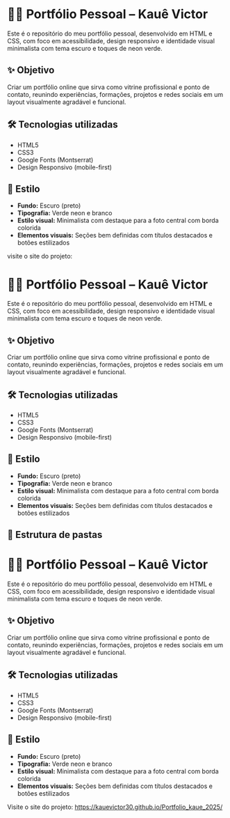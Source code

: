 # 🧑‍💻 Portfólio Pessoal – Kauê Victor

Este é o repositório do meu portfólio pessoal, desenvolvido em HTML e CSS, com foco em acessibilidade, design responsivo e identidade visual minimalista com tema escuro e toques de neon verde.

## ✨ Objetivo

Criar um portfólio online que sirva como vitrine profissional e ponto de contato, reunindo experiências, formações, projetos e redes sociais em um layout visualmente agradável e funcional.

## 🛠️ Tecnologias utilizadas

- HTML5
- CSS3
- Google Fonts (Montserrat)
- Design Responsivo (mobile-first)

## 🎨 Estilo

- **Fundo:** Escuro (preto)
- **Tipografia:** Verde neon e branco
- **Estilo visual:** Minimalista com destaque para a foto central com borda colorida
- **Elementos visuais:** Seções bem definidas com títulos destacados e botões estilizados

visite o site do projeto:
# 🧑‍💻 Portfólio Pessoal – Kauê Victor

Este é o repositório do meu portfólio pessoal, desenvolvido em HTML e CSS, com foco em acessibilidade, design responsivo e identidade visual minimalista com tema escuro e toques de neon verde.

## ✨ Objetivo

Criar um portfólio online que sirva como vitrine profissional e ponto de contato, reunindo experiências, formações, projetos e redes sociais em um layout visualmente agradável e funcional.

## 🛠️ Tecnologias utilizadas

- HTML5
- CSS3
- Google Fonts (Montserrat)
- Design Responsivo (mobile-first)

## 🎨 Estilo

- **Fundo:** Escuro (preto)
- **Tipografia:** Verde neon e branco
- **Estilo visual:** Minimalista com destaque para a foto central com borda colorida
- **Elementos visuais:** Seções bem definidas com títulos destacados e botões estilizados

## 📁 Estrutura de pastas

# 🧑‍💻 Portfólio Pessoal – Kauê Victor

Este é o repositório do meu portfólio pessoal, desenvolvido em HTML e CSS, com foco em acessibilidade, design responsivo e identidade visual minimalista com tema escuro e toques de neon verde.

## ✨ Objetivo

Criar um portfólio online que sirva como vitrine profissional e ponto de contato, reunindo experiências, formações, projetos e redes sociais em um layout visualmente agradável e funcional.

## 🛠️ Tecnologias utilizadas

- HTML5
- CSS3
- Google Fonts (Montserrat)
- Design Responsivo (mobile-first)

## 🎨 Estilo

- **Fundo:** Escuro (preto)
- **Tipografia:** Verde neon e branco
- **Estilo visual:** Minimalista com destaque para a foto central com borda colorida
- **Elementos visuais:** Seções bem definidas com títulos destacados e botões estilizados

Visite o site do projeto:
https://kauevictor30.github.io/Portfolio_kaue_2025/

